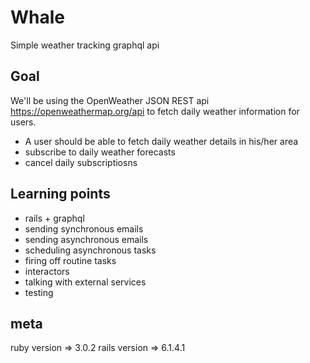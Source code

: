 # Whale
Simple weather tracking graphql api

## Goal
We'll be using the OpenWeather JSON REST api https://openweathermap.org/api to fetch daily weather information for users.
- A user should be able to fetch daily weather details in his/her area
- subscribe to daily weather forecasts
- cancel daily subscriptiosns

## Learning points

- rails + graphql
- sending synchronous emails
- sending asynchronous emails
- scheduling asynchronous tasks
- firing off routine tasks
- interactors
- talking with external services
- testing

## meta
ruby version => 3.0.2
rails version => 6.1.4.1
